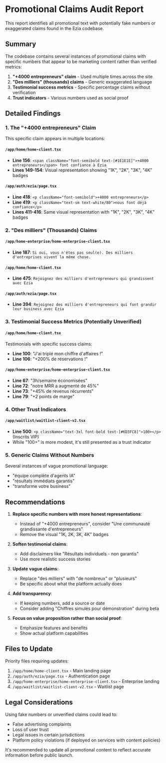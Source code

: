 # Promotional Claims Audit Report

This report identifies all promotional text with potentially fake numbers or exaggerated claims found in the Ezia codebase.

## Summary

The codebase contains several instances of promotional claims with specific numbers that appear to be marketing content rather than verified metrics:

1. **"+4000 entrepreneurs" claim** - Used multiple times across the site
2. **"Des milliers" (thousands) claims** - Generic exaggerated language
3. **Testimonial success metrics** - Specific percentage claims without verification
4. **Trust indicators** - Various numbers used as social proof

## Detailed Findings

### 1. The "+4000 entrepreneurs" Claim

This specific claim appears in multiple locations:

#### `/app/home/home-client.tsx`
- **Line 156**: `<span className="font-semibold text-[#1E1E1E]">+4000 entrepreneurs</span> font confiance à Ezia`
- **Lines 149-154**: Visual representation showing "1K", "2K", "3K", "4K" badges

#### `/app/auth/ezia/page.tsx`
- **Line 418**: `<p className="font-semibold">+4000 entrepreneurs</p>`
- **Line 419**: `<p className="text-sm text-white/80">nous font déjà confiance</p>`
- **Lines 411-416**: Same visual representation with "1K", "2K", "3K", "4K" badges

### 2. "Des milliers" (Thousands) Claims

#### `/app/home-enterprise/home-enterprise-client.tsx`
- **Line 187**: `Si oui, vous n'êtes pas seul(e). Des milliers d'entreprises vivent la même chose.`

#### `/app/home/home-client.tsx`
- **Line 475**: `Rejoignez des milliers d'entrepreneurs qui grandissent avec Ezia`

#### `/app/auth/ezia/page.tsx`
- **Line 394**: `Rejoignez des milliers d'entrepreneurs qui font grandir leur business avec Ezia`

### 3. Testimonial Success Metrics (Potentially Unverified)

#### `/app/home/home-client.tsx`
Testimonials with specific success claims:
- **Line 100**: "J'ai triplé mon chiffre d'affaires !"
- **Line 106**: "+200% de réservations !"

#### `/app/home-enterprise/home-enterprise-client.tsx`
- **Line 67**: "3h/semaine économisées"
- **Line 72**: "notre MRR a augmenté de 45%"
- **Line 73**: "+45% de revenus récurrents"
- **Line 79**: "+2 points de marge"

### 4. Other Trust Indicators

#### `/app/waitlist/waitlist-client-v2.tsx`
- **Line 500**: `<p className="text-3xl font-bold text-[#6D3FC8]">100+</p>` (Inscrits VIP)
- While "100+" is more modest, it's still presented as a trust indicator

### 5. Generic Claims Without Numbers

Several instances of vague promotional language:
- "équipe complète d'agents IA"
- "résultats immédiats garantis"
- "transforme votre business"

## Recommendations

1. **Replace specific numbers with more honest representations**:
   - Instead of "+4000 entrepreneurs", consider "Une communauté grandissante d'entrepreneurs"
   - Remove the visual "1K, 2K, 3K, 4K" badges

2. **Soften testimonial claims**:
   - Add disclaimers like "Résultats individuels - non garantis"
   - Use more realistic success stories

3. **Update vague claims**:
   - Replace "des milliers" with "de nombreux" or "plusieurs"
   - Be specific about what the platform actually does

4. **Add transparency**:
   - If keeping numbers, add a source or date
   - Consider adding "Chiffres simulés pour démonstration" during beta

5. **Focus on value proposition rather than social proof**:
   - Emphasize features and benefits
   - Show actual platform capabilities

## Files to Update

Priority files requiring updates:
1. `/app/home/home-client.tsx` - Main landing page
2. `/app/auth/ezia/page.tsx` - Authentication page
3. `/app/home-enterprise/home-enterprise-client.tsx` - Enterprise landing
4. `/app/waitlist/waitlist-client-v2.tsx` - Waitlist page

## Legal Considerations

Using fake numbers or unverified claims could lead to:
- False advertising complaints
- Loss of user trust
- Legal issues in certain jurisdictions
- Platform policy violations (if deployed on services with content policies)

It's recommended to update all promotional content to reflect accurate information before public launch.